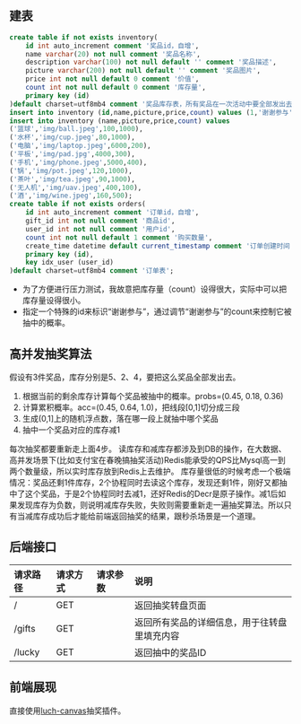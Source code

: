 ## 建表
```sql
create table if not exists inventory(
    id int auto_increment comment '奖品id，自增',
    name varchar(20) not null comment '奖品名称',
    description varchar(100) not null default '' comment '奖品描述',
    picture varchar(200) not null default '' comment '奖品图片',
    price int not null default 0 comment '价值',
    count int not null default 0 comment '库存量',
    primary key (id)
)default charset=utf8mb4 comment '奖品库存表，所有奖品在一次活动中要全部发出去';
insert into inventory (id,name,picture,price,count) values (1,'谢谢参与','img/face.png',0,0);
insert into inventory (name,picture,price,count) values 
('篮球','img/ball.jpeg',100,1000),
('水杯','img/cup.jpeg',80,1000),
('电脑','img/laptop.jpeg',6000,200),
('平板','img/pad.jpg',4000,300),
('手机','img/phone.jpeg',5000,400),
('锅','img/pot.jpeg',120,1000),
('茶叶','img/tea.jpeg',90,1000),
('无人机','img/uav.jpeg',400,100),
('酒','img/wine.jpeg',160,500);
create table if not exists orders(
    id int auto_increment comment '订单id，自增',
    gift_id int not null comment '商品id',
    user_id int not null comment '用户id',
    count int not null default 1 comment '购买数量',
    create_time datetime default current_timestamp comment '订单创建时间',
    primary key (id),
	key idx_user (user_id)
)default charset=utf8mb4 comment '订单表';
```  

- 为了方便进行压力测试，我故意把库存量（count）设得很大，实际中可以把库存量设得很小。
- 指定一个特殊的id来标识“谢谢参与”，通过调节“谢谢参与”的count来控制它被抽中的概率。

## 高并发抽奖算法
假设有3件奖品，库存分别是5、2、4，要把这么奖品全部发出去。  
1. 根据当前的剩余库存计算每个奖品被抽中的概率。probs=(0.45, 0.18, 0.36)
2. 计算累积概率。acc=(0.45, 0.64, 1.0)，把线段[0,1]切分成三段
3. 生成(0,1]上的随机浮点数，落在哪一段上就抽中哪个奖品
4. 抽中一个奖品对应的库存减1  

每次抽奖都要重新走上面4步。
读库存和减库存都涉及到DB的操作，在大数据、高并发场景下(比如支付宝在春晚搞抽奖活动)Redis能承受的QPS比Mysql高一到两个数量级，所以实时库存放到Redis上去维护。
库存量很低的时候考虑一个极端情况：奖品还剩1件库存，2个协程同时去读这个库存，发现还剩1件，刚好又都抽中了这个奖品，于是2个协程同时去减1，还好Redis的Decr是原子操作。减1后如果发现库存为负数，则说明减库存失败，失败则需要重新走一遍抽奖算法。所以只有当减库存成功后才能给前端返回抽奖的结果，跟秒杀场景是一个道理。  

## 后端接口
|请求路径|请求方式|请求参数|说明|
| :--- | :--- | :--- | :--- |
|/|GET||返回抽奖转盘页面|
|/gifts|GET||返回所有奖品的详细信息，用于往转盘里填充内容|
|/lucky|GET||返回抽中的奖品ID|  

## 前端展现
直接使用[luch-canvas](https://100px.net/usage/js.html)抽奖插件。
